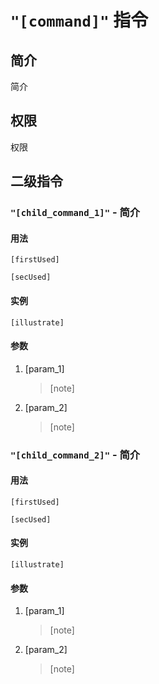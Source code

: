 # `"[command]"` 指令

## 简介

简介

## 权限

权限

## 二级指令

### `"[child_command_1]"` - 简介

#### 用法

```QQ_message
[firstUsed]
```

```QQ_message
[secUsed]
```

#### 实例

```QQ_message
[illustrate]
```

#### 参数

1. [param_1]
   > [note]
2. [param_2]
   > [note]

### `"[child_command_2]"` - 简介

#### 用法

```QQ_message
[firstUsed]
```

```QQ_message
[secUsed]
```

#### 实例

```QQ_message
[illustrate]
```

#### 参数

1. [param_1]
   > [note]
2. [param_2]
   > [note]
